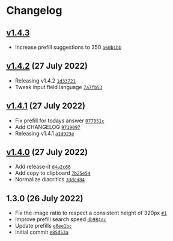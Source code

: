 # Changelog

## [v1.4.3](https://github.com/skilar/framed/compare/v1.4.2...v1.4.3)

- Increase prefill suggestions to 350 [`a60b1bb`](https://github.com/skilar/framed/commit/a60b1bbf36934d28f2b4e007ebb52d5dcbfcee25)
## [v1.4.2](https://github.com/skilar/framed/compare/v1.4.1...v1.4.2) (27 July 2022)

- Releasing v1.4.2 [`1d33721`](https://github.com/skilar/framed/commit/1d337213cd04d895d459f86602b7c1dffbdc111b)
- Tweak input field language [`7a7fb53`](https://github.com/skilar/framed/commit/7a7fb53f71e75a98b622d1b6c58702eeff1201b3)
## [v1.4.1](https://github.com/skilar/framed/compare/v1.4.0...v1.4.1) (27 July 2022)

- Fix prefill for todays answer [`077051c`](https://github.com/skilar/framed/commit/077051c0f88c0d89d5b5c8bb27a7be25e603deee)
- Add CHANGELOG [`9719097`](https://github.com/skilar/framed/commit/9719097e22b381d52fcd5d0a6abcc59efede75de)
- Releasing v1.4.1 [`a1d923e`](https://github.com/skilar/framed/commit/a1d923e7949ffe7066580b9262947a479677b10d)
## [v1.4.0](https://github.com/skilar/framed/compare/1.3.0...v1.4.0) (27 July 2022)

- Add release-it [`d4a2c66`](https://github.com/skilar/framed/commit/d4a2c66d8371f739251b0a6f2a0eaaacf50d62a3)
- Add copy to clipboard [`7b25e54`](https://github.com/skilar/framed/commit/7b25e543f1cfdda6b251fc90af6f6808d394f1b6)
- Normalize diacritics [`33dcd84`](https://github.com/skilar/framed/commit/33dcd845991b5bb21ed61e1d8eb95fbf3c94cd76)
## 1.3.0 (26 July 2022)

- Fix the image ratio to respect a consistent height of 320px [`#1`](https://github.com/skilar/framed/pull/1)
- Improve prefill search speed [`db984dc`](https://github.com/skilar/framed/commit/db984dccb9354dd1eecc0140ee1b642e8fb8f430)
- Update prefills [`e6ee1bc`](https://github.com/skilar/framed/commit/e6ee1bc0f697f2b7337ae3315690aea670acfa78)
- Initial commit [`e85d53a`](https://github.com/skilar/framed/commit/e85d53a58c1eb5466944838b6c07a50e5429ae5c)
